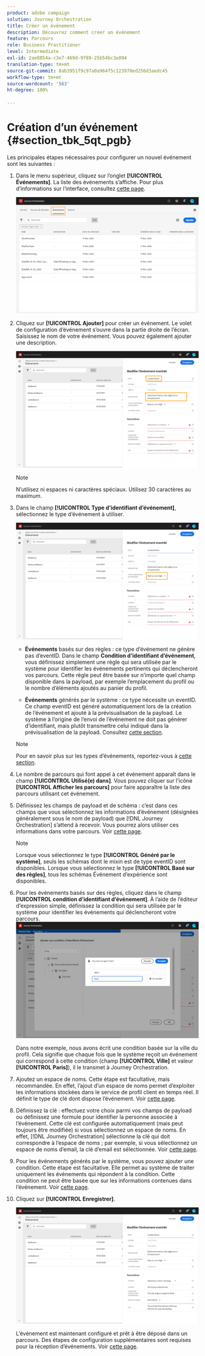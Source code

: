 ```yaml
---
product: adobe campaign
solution: Journey Orchestration
title: Créer un événement
description: Découvrez comment créer un événement
feature: Parcours
role: Business Practitioner
level: Intermediate
exl-id: 2ae8854a-c3e7-469d-9f89-25b54bc3e894
translation-type: tm+mt
source-git-commit: 8ab3951f9c97a0a964f5c123978ed256d3aedc45
workflow-type: tm+mt
source-wordcount: '563'
ht-degree: 100%

---
```


# Création d’un événement {#section_tbk_5qt_pgb}

Les principales étapes nécessaires pour configurer un nouvel événement sont les suivantes :

1. Dans le menu supérieur, cliquez sur l’onglet **[!UICONTROL Événements]**. La liste des événements s’affiche. Pour plus d’informations sur l’interface, consultez [cette page](../about/user-interface.md).

   ![](../assets/journey5.png)

1. Cliquez sur **[!UICONTROL Ajouter]** pour créer un événement. Le volet de configuration d’événement s’ouvre dans la partie droite de l’écran. Saisissez le nom de votre événement. Vous pouvez également ajouter une description.

   ![](../assets/journey6.png)

   >[!NOTE]
   >
   >N’utilisez ni espaces ni caractères spéciaux. Utilisez 30 caractères au maximum.

1. Dans le champ **[!UICONTROL Type d’identifiant d’événement]**, sélectionnez le type d’événement à utiliser.

   ![](../assets/journey6bis.png)

   * **Événements** basés sur des règles : ce type d’événement ne génère pas d’eventID. Dans le champ **Condition d’identifiant d’événement**, vous définissez simplement une règle qui sera utilisée par le système pour identifier les événements pertinents qui déclencheront vos parcours. Cette règle peut être basée sur n’importe quel champ disponible dans la payload, par exemple l’emplacement du profil ou le nombre d’éléments ajoutés au panier du profil.

   * **Événements** générés par le système : ce type nécessite un eventID. Ce champ eventID est généré automatiquement lors de la création de l’événement et ajouté à la prévisualisation de la payload. Le système à l’origine de l’envoi de l’événement ne doit pas générer d’identifiant, mais plutôt transmettre celui indiqué dans la prévisualisation de la payload. Consultez [cette section](../event/previewing-the-payload.md).
   >[!NOTE]
   >
   >Pour en savoir plus sur les types d’événements, reportez-vous à [cette section](../event/about-events.md).
1. Le nombre de parcours qui font appel à cet événement apparaît dans le champ **[!UICONTROL Utilisé(e) dans]**. Vous pouvez cliquer sur l’icône **[!UICONTROL Afficher les parcours]** pour faire apparaître la liste des parcours utilisant cet événement.
1. Définissez les champs de payload et de schéma : c’est dans ces champs que vous sélectionnez les informations d’événement (désignées généralement sous le nom de payload) que [!DNL Journey Orchestration] s’attend à recevoir. Vous pourrez alors utiliser ces informations dans votre parcours. Voir [cette page](../event/defining-the-payload-fields.md).
   >[!NOTE]
   >
   >Lorsque vous sélectionnez le type **[!UICONTROL Généré par le système]**, seuls les schémas dont le mixin est de type eventID sont disponibles. Lorsque vous sélectionnez le type **[!UICONTROL Basé sur des règles]**, tous les schémas Événement d’expérience sont disponibles.

1. Pour les événements basés sur des règles, cliquez dans le champ **[!UICONTROL condition d’identifiant d’événement]**. À l’aide de l’éditeur d’expression simple, définissez la condition qui sera utilisée par le système pour identifier les événements qui déclencheront votre parcours.
   ![](../assets/alpha-event6.png)

   Dans notre exemple, nous avons écrit une condition basée sur la ville du profil. Cela signifie que chaque fois que le système reçoit un événement qui correspond à cette condition (champ **[!UICONTROL Ville]** et valeur **[!UICONTROL Paris]**), il le transmet à Journey Orchestration.

1. Ajoutez un espace de noms. Cette étape est facultative, mais recommandée. En effet, l’ajout d’un espace de noms permet d’exploiter les informations stockées dans le service de profil client en temps réel. Il définit le type de clé dont dispose l’événement. Voir [cette page](../event/selecting-the-namespace.md).
1. Définissez la clé : effectuez votre choix parmi vos champs de payload ou définissez une formule pour identifier la personne associée à l’événement. Cette clé est configurée automatiquement (mais peut toujours être modifiée) si vous sélectionnez un espace de noms. En effet, [!DNL Journey Orchestration] sélectionne la clé qui doit correspondre à l’espace de noms ; par exemple, si vous sélectionnez un espace de noms d’email, la clé d’email est sélectionnée. Voir [cette page](../event/defining-the-event-key.md).
1. Pour les événements générés par le système, vous pouvez ajouter une condition. Cette étape est facultative. Elle permet au système de traiter uniquement les événements qui répondent à la condition. Cette condition ne peut être basée que sur les informations contenues dans l’événement. Voir [cette page](../event/adding-a-condition.md).
1. Cliquez sur **[!UICONTROL Enregistrer]**.

   ![](../assets/journey7.png)

   L’événement est maintenant configuré et prêt à être déposé dans un parcours. Des étapes de configuration supplémentaires sont requises pour la réception d’événements. Voir [cette page](../event/additional-steps-to-send-events-to-journey-orchestration.md).
